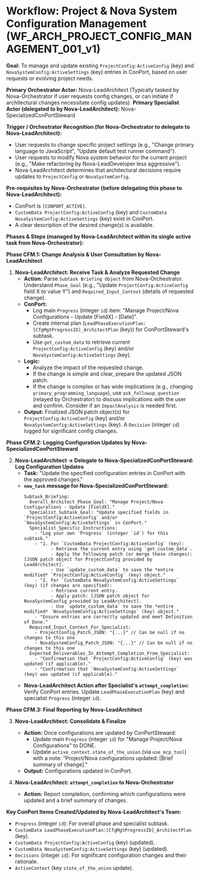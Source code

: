 # Workflow: Project & Nova System Configuration Management (WF_ARCH_PROJECT_CONFIG_MANAGEMENT_001_v1)

**Goal:** To manage and update existing `ProjectConfig:ActiveConfig` (key) and `NovaSystemConfig:ActiveSettings` (key) entries in ConPort, based on user requests or evolving project needs.

**Primary Orchestrator Actor:** Nova-LeadArchitect (Typically tasked by Nova-Orchestrator if user requests config changes, or can initiate if architectural changes necessitate config updates).
**Primary Specialist Actor (delegated to by Nova-LeadArchitect):** Nova-SpecializedConPortSteward

**Trigger / Orchestrator Recognition (for Nova-Orchestrator to delegate to Nova-LeadArchitect):**
- User requests to change specific project settings (e.g., "Change primary language to JavaScript", "Update default test runner command").
- User requests to modify Nova system behavior for the current project (e.g., "Make refactoring by Nova-LeadDeveloper less aggressive").
- Nova-LeadArchitect determines that architectural decisions require updates to `ProjectConfig` or `NovaSystemConfig`.

**Pre-requisites by Nova-Orchestrator (before delegating this phase to Nova-LeadArchitect):**
- ConPort is `[CONPORT_ACTIVE]`.
- `CustomData ProjectConfig:ActiveConfig` (key) and `CustomData NovaSystemConfig:ActiveSettings` (key) exist in ConPort.
- A clear description of the desired change(s) is available.

**Phases & Steps (managed by Nova-LeadArchitect within its single active task from Nova-Orchestrator):**

**Phase CFM.1: Change Analysis & User Consultation by Nova-LeadArchitect**

1.  **Nova-LeadArchitect: Receive Task & Analyze Requested Change**
    *   **Action:** Parse `Subtask Briefing Object` from Nova-Orchestrator. Understand `Phase_Goal` (e.g., "Update `ProjectConfig:ActiveConfig` field X to value Y") and `Required_Input_Context` (details of requested change).
    *   **ConPort:**
        *   Log main `Progress` (integer `id`) item: "Manage Project/Nova Configurations - Update [FieldX] - [Date]".
        *   Create internal plan (`LeadPhaseExecutionPlan:[CfgMgtProgressID]_ArchitectPlan` (key)) for ConPortSteward's subtask.
        *   Use `get_custom_data` to retrieve current `ProjectConfig:ActiveConfig` (key) and/or `NovaSystemConfig:ActiveSettings` (key).
    *   **Logic:**
        *   Analyze the impact of the requested change.
        *   If the change is simple and clear, prepare the updated JSON patch.
        *   If the change is complex or has wide implications (e.g., changing `primary_programming_language`), use `ask_followup_question` (relayed by Orchestrator) to discuss implications with the user and confirm. Consider if an `ImpactAnalysis` is needed first.
    *   **Output:** Finalized JSON patch object(s) for `ProjectConfig:ActiveConfig` (key) and/or `NovaSystemConfig:ActiveSettings` (key). A `Decision` (integer `id`) logged for significant config changes.

**Phase CFM.2: Logging Configuration Updates by Nova-SpecializedConPortSteward**

2.  **Nova-LeadArchitect -> Delegate to Nova-SpecializedConPortSteward: Log Configuration Updates**
    *   **Task:** "Update the specified configuration entries in ConPort with the approved changes."
    *   **`new_task` message for Nova-SpecializedConPortSteward:**
        ```
        Subtask_Briefing:
          Overall_Architect_Phase_Goal: "Manage Project/Nova Configurations - Update [FieldX]."
          Specialist_Subtask_Goal: "Update specified fields in `ProjectConfig:ActiveConfig` and/or `NovaSystemConfig:ActiveSettings` in ConPort."
          Specialist_Specific_Instructions:
            - "Log your own `Progress` (integer `id`) for this subtask."
            - "1. For `CustomData ProjectConfig:ActiveConfig` (key):
                  - Retrieve the current entry using `get_custom_data`.
                  - Apply the following patch (or merge these changes): [JSON patch object for ProjectConfig provided by LeadArchitect].
                  - Use `update_custom_data` to save the *entire modified* `ProjectConfig:ActiveConfig` (key) object."
            - "2. For `CustomData NovaSystemConfig:ActiveSettings` (key) (if changes are specified):
                  - Retrieve current entry.
                  - Apply patch: [JSON patch object for NovaSystemConfig provided by LeadArchitect].
                  - Use `update_custom_data` to save the *entire modified* `NovaSystemConfig:ActiveSettings` (key) object."
            - "Ensure entries are correctly updated and meet Definition of Done."
          Required_Input_Context_For_Specialist:
            - ProjectConfig_Patch_JSON: "{...}" // Can be null if no changes to this one
            - NovaSystemConfig_Patch_JSON: "{...}" // Can be null if no changes to this one
          Expected_Deliverables_In_Attempt_Completion_From_Specialist:
            - "Confirmation that `ProjectConfig:ActiveConfig` (key) was updated (if applicable)."
            - "Confirmation that `NovaSystemConfig:ActiveSettings` (key) was updated (if applicable)."
        ```
    *   **Nova-LeadArchitect Action after Specialist's `attempt_completion`:** Verify ConPort entries. Update `LeadPhaseExecutionPlan` (key) and specialist `Progress` (integer `id`).

**Phase CFM.3: Final Reporting by Nova-LeadArchitect**

3.  **Nova-LeadArchitect: Consolidate & Finalize**
    *   **Action:** Once configurations are updated by ConPortSteward:
        *   Update main `Progress` (integer `id`) for "Manage Project/Nova Configurations" to DONE.
        *   Update `active_context.state_of_the_union` (via `use_mcp_tool`) with a note: "Project/Nova configurations updated: [Brief summary of change]."
    *   **Output:** Configurations updated in ConPort.

4.  **Nova-LeadArchitect: `attempt_completion` to Nova-Orchestrator**
    *   **Action:** Report completion, confirming which configurations were updated and a brief summary of changes.

**Key ConPort Items Created/Updated by Nova-LeadArchitect's Team:**
-   `Progress` (integer `id`): For overall phase and specialist subtask.
-   `CustomData LeadPhaseExecutionPlan:[CfgMgtProgressID]_ArchitectPlan` (key).
-   `CustomData ProjectConfig:ActiveConfig` (key) (updated).
-   `CustomData NovaSystemConfig:ActiveSettings` (key) (updated).
-   `Decisions` (integer `id`): For significant configuration changes and their rationale.
-   `ActiveContext` (key `state_of_the_union` update).